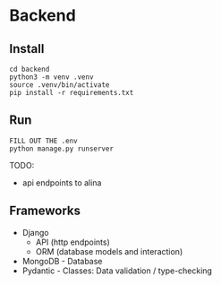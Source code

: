 # Backend
## Install
```shell
cd backend
python3 -m venv .venv
source .venv/bin/activate
pip install -r requirements.txt
```

## Run
```shell
FILL OUT THE .env
python manage.py runserver
```


TODO:
- api endpoints to alina

## Frameworks
- Django 
  - API (http endpoints)
  - ORM (database models and interaction)
- MongoDB - Database
- Pydantic - Classes: Data validation / type-checking 
